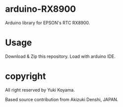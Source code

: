 # arduino-RX8900
Arduino library for EPSON's RTC RX8900.

# Usage
Download & Zip this repository.
Load with arduino IDE.

# copyright
All right reserved by Yuki Koyama.

Based source contribution from Akizuki Denshi, JAPAN.

